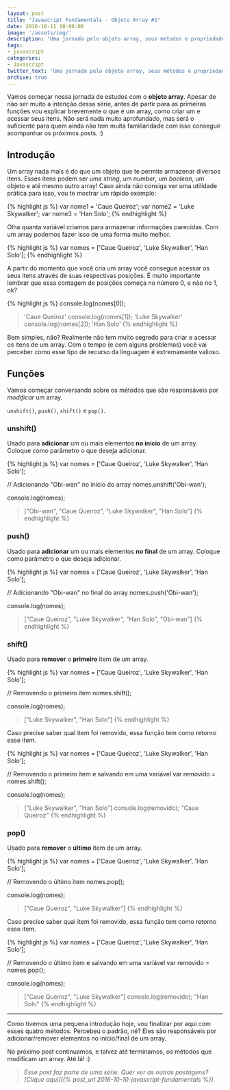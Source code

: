 ```yaml
---
layout: post
title: "Javascript Fundamentals - Objeto Array #1"
date: 2016-10-11 18:00:00
image: '/assets/img/'
description: 'Uma jornada pelo objeto array, seus métodos e propriedades.'
tags:
- javascript
categories:
- Javascript
twitter_text: 'Uma jornada pelo objeto array, seus métodos e propriedades.'
archive: true
---
```


Vamos começar nossa jornada de estudos com o **objeto array**. Apesar de não ser muito a intenção dessa série, antes de partir para as primeiras funções vou explicar brevemente o que é um array, como criar um e acessar seus itens. Não será nada muito aprofundado, mas será o suficiente para quem ainda não tem muita familiaridade com isso conseguir acompanhar os próximos posts. :)

## Introdução

Um array nada mais é do que um objeto que te permite armazenar diversos itens. Esses itens podem ser uma _string_, um _number_, um _boolean_, um objeto e até mesmo outro array! Caso ainda não consiga ver uma utilidade prática para isso, vou te mostrar um rápido exemplo:

{% highlight js %}
var nome1 = 'Caue Queiroz';
var nome2 = 'Luke Skywalker';
var nome3 = 'Han Solo';
{% endhighlight %}

Olha quanta variável criamos para armazenar informações parecidas. Com um array podemos fazer isso de uma forma muito melhor.

{% highlight js %}
var nomes = ['Caue Queiroz', 'Luke Skywalker', 'Han Solo'];
{% endhighlight %}

A partir do momento que você cria um array você consegue acessar os seus itens através de suas respectivas posições. É muito importante lembrar que essa contagem de posições começa no número 0, e não no 1, ok?

{% highlight js %}
console.log(nomes[0]);
> 'Caue Queiroz'
console.log(nomes[1]);
> 'Luke Skywalker'
console.log(nomes[2]);
> 'Han Solo'
{% endhighlight %}

Bem simples, não? Realmente não tem muito segredo para criar e acessar os itens de um array. Com o tempo (e com alguns problemas) você vai perceber como esse tipo de recurso da linguagem é extremamente valioso.

## Funções

Vamos começar conversando sobre os métodos que são responsáveis por _modificar_ um array.

```unshift()```, ```push()```, ```shift()``` e ```pop()```.

### unshift()

Usado para **adicionar** um ou mais elementos **no início** de um array. Coloque como parâmetro o que deseja adicionar.

{% highlight js %}
var nomes = ['Caue Queiroz', 'Luke Skywalker', 'Han Solo'];

// Adicionando "Obi-wan" no início do array
nomes.unshift('Obi-wan');

console.log(nomes);
> ["Obi-wan", "Caue Queiroz", "Luke Skywalker", "Han Solo"]
{% endhighlight %}

### push()

Usado para **adicionar** um ou mais elementos **no final** de um array. Coloque como parâmetro o que deseja adicionar.

{% highlight js %}
var nomes = ['Caue Queiroz', 'Luke Skywalker', 'Han Solo'];

// Adicionando "Obi-wan" no final do array
nomes.push('Obi-wan');

console.log(nomes);
> ["Caue Queiroz", "Luke Skywalker", "Han Solo", "Obi-wan"]
{% endhighlight %}

### shift()

Usado para **remover** o **primeiro** item de um array.

{% highlight js %}
var nomes = ['Caue Queiroz', 'Luke Skywalker', 'Han Solo'];

// Removendo o primeiro item
nomes.shift();

console.log(nomes);
> ["Luke Skywalker", "Han Solo"]
{% endhighlight %}

Caso precise saber qual item foi removido, essa função tem como retorno esse item.

{% highlight js %}
var nomes = ['Caue Queiroz', 'Luke Skywalker', 'Han Solo'];

// Removendo o primeiro item e salvando em uma variável
var removido = nomes.shift();

console.log(nomes);
> ["Luke Skywalker", "Han Solo"]
console.log(removido);
> "Caue Queiroz"
{% endhighlight %}

### pop()

Usado para **remover** o **último** item de um array.

{% highlight js %}
var nomes = ['Caue Queiroz', 'Luke Skywalker', 'Han Solo'];

// Removendo o último item
nomes.pop();

console.log(nomes);
> ["Caue Queiroz", "Luke Skywalker"]
{% endhighlight %}

Caso precise saber qual item foi removido, essa função tem como retorno esse item.

{% highlight js %}
var nomes = ['Caue Queiroz', 'Luke Skywalker', 'Han Solo'];

// Removendo o último item e salvando em uma variável
var removido = nomes.pop();

console.log(nomes);
> ["Caue Queiroz", "Luke Skywalker"]
console.log(removido);
> "Han Solo"
{% endhighlight %}

---

Como tivemos uma pequena introdução hoje, vou finalizar por aqui com esses quatro métodos. Percebeu o padrão, né? Eles são responsáveis por adicionar/remover elementos no início/final de um array.

No próximo post continuamos, e talvez até terminamos, os métodos que modificam um array. Até lá! :)

> _Esse post faz parte de uma série. Quer ver as outras postagens? [Clique aqui]({% post_url 2016-10-10-javascript-fundamentals %})._


